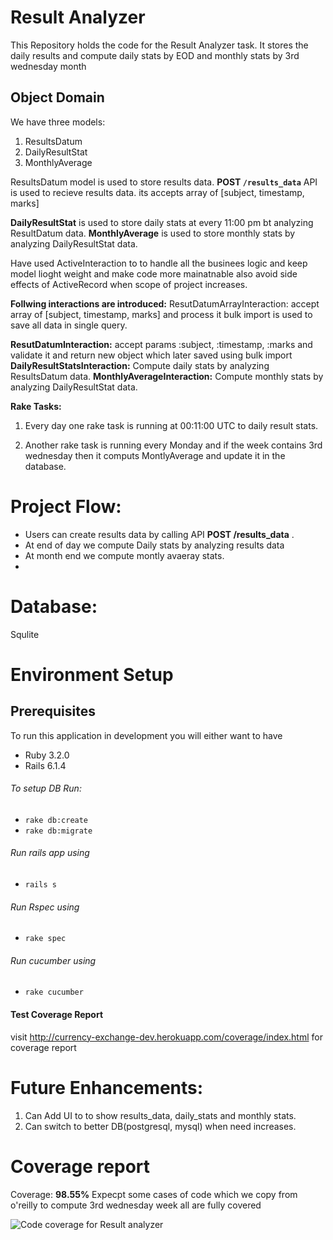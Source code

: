 # Result Analyzer
This Repository holds the code for the Result Analyzer task.
It stores the daily results and compute daily stats by EOD and monthly stats by 3rd wednesday month

## Object Domain
We have three models:

1) ResultsDatum
2) DailyResultStat
3) MonthlyAverage

ResultsDatum model is used to store results data.
**POST `/results_data`** API is used to recieve results data.
its accepts array of [subject, timestamp, marks]

**DailyResultStat** is used to store daily stats at every 11:00 pm bt analyzing ResultDatum data.
**MonthlyAverage** is used to store monthly stats by analyzing DailyResultStat data.

Have used ActiveInteraction to to handle all the businees logic and keep model lioght weight and make code more mainatnable also avoid side effects of ActiveRecord when scope of project increases.

**Follwing interactions are introduced:**
ResutDatumArrayInteraction: accept array of [subject, timestamp, marks] and process it bulk import is used to save all data in single query.

**ResutDatumInteraction:** accept params :subject, :timestamp, :marks and validate it and return new object which later saved using bulk import
**DailyResultStatsInteraction:** Compute daily stats by analyzing ResultsDatum data.
**MonthlyAverageInteraction:** Compute monthly stats by analyzing DailyResultStat data.




**Rake Tasks:**

1) Every day one rake task is running at 00:11:00 UTC to daily result stats.

2) Another rake task is running every Monday and if the week contains 3rd wednesday then it computs MontlyAverage
and update it in the database.

# Project Flow:
- Users can create results data by calling API **POST /results_data** .
- At end of day we compute Daily stats by analyzing results data
- At month end we compute montly avaeray stats.
- 
# Database:
Squlite

# Environment Setup

## Prerequisites
To run this application in development you will either want to have
- Ruby 3.2.0
- Rails 6.1.4

###### To setup DB Run:
* `rake db:create`
* `rake db:migrate`

###### Run rails app using
* `rails s`

###### Run Rspec using
* `rake spec`

###### Run cucumber  using
* `rake cucumber`


#### Test Coverage Report

visit http://currency-exchange-dev.herokuapp.com/coverage/index.html for coverage report


# Future Enhancements:

1) Can Add UI to to show results_data, daily_stats and monthly stats.
2) Can switch to better DB(postgresql, mysql) when need increases.

# Coverage report 
Coverage: **98.55%**  Expecpt some cases of code which we copy from o'reilly to compute 3rd wednesday week all are fully covered

![Code coverage for Result analyzer](https://user-images.githubusercontent.com/12711305/168616797-b2ffd4e4-b591-4584-8043-ed4ac830fff6.png)
